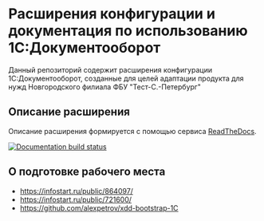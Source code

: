 # Расширения конфигурации и документация по использованию 1С:Документооборот

Данный репозиторий содержит расширения конфигурации 1С:Документооборот,
созданные для целей адаптации продукта для нужд Новгородского филиала ФБУ "Тест-С.-Петербург"

## Описание расширения

Описание расширения формируется с помощью сервиса [ReadTheDocs](https://readthedocs.org).

[![Documentation build status](https://readthedocs.org/projects/edms/badge/?version=latest&style=plastic)](https://edms.readthedocs.io/)

## О подготовке рабочего места

- https://infostart.ru/public/864097/
- https://infostart.ru/public/721600/
- https://github.com/alexpetrov/xdd-bootstrap-1C
